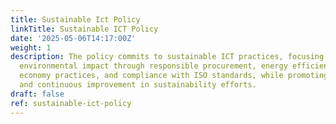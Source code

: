 ```yaml
---
title: Sustainable Ict Policy
linkTitle: Sustainable ICT Policy
date: '2025-05-06T14:17:00Z'
weight: 1
description: The policy commits to sustainable ICT practices, focusing on reducing
  environmental impact through responsible procurement, energy efficiency, circular
  economy practices, and compliance with ISO standards, while promoting staff training
  and continuous improvement in sustainability efforts.
draft: false
ref: sustainable-ict-policy
---
```


